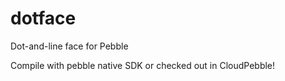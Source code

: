 # dotface
Dot-and-line face for Pebble

Compile with pebble native SDK or checked out in CloudPebble!
